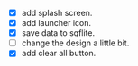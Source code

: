- [x] add splash screen.
- [x] add launcher icon.
- [x] save data to sqflite.
- [ ] change the design a little bit.
- [x] add clear all button.
